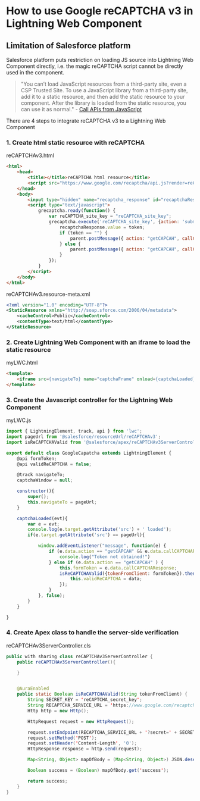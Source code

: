 # How to use Google reCAPTCHA v3 in Lightning Web Component

## Limitation of Salesforce platform
Salesforce platform puts restriction on loading JS source into Lightning Web Component directly, i.e. the magic reCAPTCHA script cannot be directly used in the component. 


> "You can’t load JavaScript resources from a third-party site, even a CSP Trusted Site. To use a JavaScript library from a third-party site, add it to a static resource, and then add the static resource to your component. After the library is loaded from the static resource, you can use it as normal." - [Call APIs from JavaScript](https://developer.salesforce.com/docs/component-library/documentation/en/lwc/lwc.js_api_calls)

There are 4 steps to integrate reCAPTCHA v3 to a Lightning Web Component
### 1.	Create html static resource with reCAPTCHA
reCAPTCHAv3.html
```html
<html>
    <head>
        <title></title>reCAPTCHA html resource</title>
        <script src="https://www.google.com/recaptcha/api.js?render=reCAPTCHA_site_key"></script>
    </head>
    <body>
        <input type="hidden" name="recaptcha_response" id="recaptchaResponse"/>
        <script type="text/javascript">
            grecaptcha.ready(function() {
                var reCAPTCHA_site_key = "reCAPTCHA_site_key";
                grecaptcha.execute('reCAPTCHA_site_key', {action: 'submit'}).then(function(token) {
                    recaptchaResponse.value = token;
                    if (token == "") {
                        parent.postMessage({ action: "getCAPCAH", callCAPTCHAResponse : "NOK"}, "*");
                    } else {
                        parent.postMessage({ action: "getCAPCAH", callCAPTCHAResponse : token}, "*");
                    }
                });
            }
        </script>
    </body>
</html>
```
reCAPTCHAv3.resource-meta.xml
```xml
<?xml version="1.0" encoding="UTF-8"?>
<StaticResource xmlns="http://soap.sforce.com/2006/04/metadata">
    <cacheControl>Public</cacheControl>
    <contentType>text/html</contentType>
</StaticResource>
```

### 2.	Create Lightning Web Component with an iframe to load the static resource
myLWC.html
```html
<template>
    <iframe src={navigateTo} name="captchaFrame" onload={captchaLoaded}></iframe>
</template>
```

### 3.	Create the Javascript controller for the Lightning Web Component
myLWC.js
```javascript
import { LightningElement, track, api } from 'lwc';
import pageUrl from '@salesforce/resourceUrl/reCAPTCHAv3';
import isReCAPTCHAValid from '@salesforce/apex/reCAPTCHAv3ServerController.isReCAPTCHAValid';

export default class GoogleCapatcha extends LightningElement {
    @api formToken;
    @api validReCAPTCHA = false;

    @track navigateTo;
    captchaWindow = null;

    constructor(){
        super();
        this.navigateTo = pageUrl;
    }

    captchaLoaded(evt){
        var e = evt;
        console.log(e.target.getAttribute('src') + ' loaded');
        if(e.target.getAttribute('src') == pageUrl){

            window.addEventListener("message", function(e) {
                if (e.data.action == "getCAPCAH" && e.data.callCAPTCHAResponse == "NOK"){
                    console.log("Token not obtained!")
                } else if (e.data.action == "getCAPCAH" ) {
                    this.formToken = e.data.callCAPTCHAResponse;
                    isReCAPTCHAValid({tokenFromClient: formToken}).then(data => {
                        this.validReCAPTCHA = data;
                    });
                }
            }, false);
        } 
    }

}
```


### 4.	Create Apex class to handle the server-side verification
reCAPTCHAv3ServerController.cls
```java
public with sharing class reCAPTCHAv3ServerController {
    public reCAPTCHAv3ServerController(){

    }


    @AuraEnabled
    public static Boolean isReCAPTCHAValid(String tokenFromClient) {
        String SECRET_KEY = 'reCAPTCHA_secret_key';
        String RECAPTCHA_SERVICE_URL = 'https://www.google.com/recaptcha/api/siteverify';
        Http http = new Http();

        HttpRequest request = new HttpRequest();

        request.setEndpoint(RECAPTCHA_SERVICE_URL + '?secret=' + SECRET_KEY + '&response' + tokenFromClient);
        request.setMethod('POST');
        request.setHeader('Content-Length', '0');
        HttpResponse response = http.send(request);

        Map<String, Object> mapOfBody = (Map<String, Object>) JSON.deserializeUntyped(response.getBody());

        Boolean success = (Boolean) mapOfBody.get('success');

        return success;
    }
}
```

